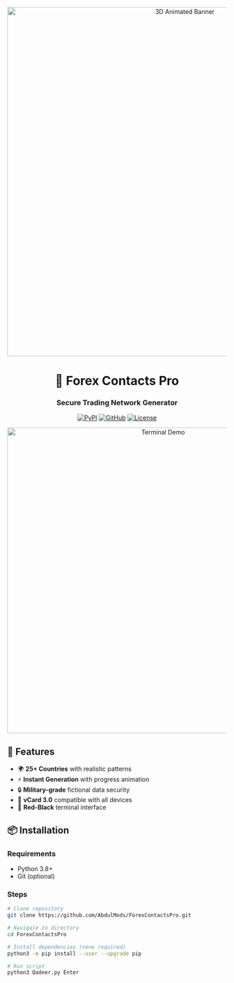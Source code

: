 <!-- README.md -->
<p align="center">
  <img src="assets/animated_banner.gif" width="800" alt="3D Animated Banner">
</p>

<h1 align="center">💼 Forex Contacts Pro</h1>
<h3 align="center">Secure Trading Network Generator</h3>

<div align="center">
  
[![PyPI](https://img.shields.io/badge/Python-3.8%2B-red?style=for-the-badge&logo=python)](https://python.org)
[![GitHub](https://img.shields.io/badge/Version-2.2.0_β-black?style=for-the-badge&logo=github)](https://github.com/Mt5ModsbyQadeer/ForexContactsPro/releases)
[![License](https://img.shields.io/badge/License-MIT-red?style=for-the-badge)](LICENSE)

</div>

<div align="center">
  <img src="assets/terminal_demo.gif" width="700" alt="Terminal Demo">
</div>

## 🚀 Features
- 🌍 **25+ Countries** with realistic patterns
- ⚡ **Instant Generation** with progress animation
- 🔒 **Military-grade** fictional data security
- 📱 **vCard 3.0** compatible with all devices
- 🎨 **Red-Black** terminal interface

## 📦 Installation

### Requirements
- Python 3.8+
- Git (optional)

### Steps
```bash
# Clone repository
git clone https://github.com/AbdulMods/ForexContactsPro.git

# Navigate to directory
cd ForexContactsPro

# Install dependencies (none required)
python3 -m pip install --user --upgrade pip

# Run script
python3 Qadeer.py￼Enter

